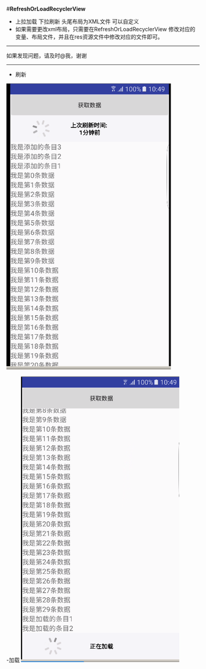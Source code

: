 #**RefreshOrLoadRecyclerView**

 - 上拉加载  下拉刷新  头尾布局为XML文件 可以自定义
 - 如果需要更改xml布局，只需要在RefreshOrLoadRecyclerView  修改对应的变量、布局文件，并且在res资源文件中修改对应的文件即可。

----------
如果发现问题，请及时@我，谢谢

----------

 - 刷新


![Image text](https://github.com/JYcainiao/RefreshOrLoadRecyclerView/blob/master/imageview/111111.png)


 -加载
![Image text](https://github.com/JYcainiao/RefreshOrLoadRecyclerView/blob/master/imageview/22222.png)